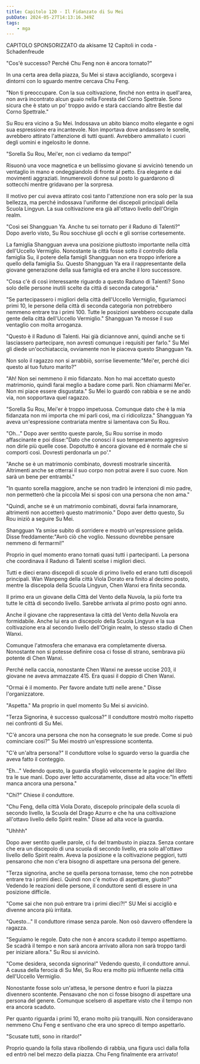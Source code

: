 ```yaml
---
title: Capitolo 120 - Il Fidanzato di Su Mei
pubDate: 2024-05-27T14:13:16.349Z
tags:
    - mga
---
```



CAPITOLO SPONSORIZZATO da akisame
12 Capitoli in coda
-Schadenfreude


"Cos'è successo? Perché Chu Feng non è ancora tornato?"


In una certa area della piazza, Su Mei si stava accigliando, scorgeva i dintorni con lo sguardo mentre cercava Chu Feng.


"Non ti preoccupare. Con la sua coltivazione, finché non entra in quell'area, non avrà incontrato alcun guaio nella Foresta del Corno Spettrale. Sono sicura che è stato un po' troppo avido e starà cacciando altre Bestie dal Corno Spettrale."


Su Rou era vicino a Su Mei. Indossava un abito bianco molto elegante e ogni sua espressione era incantevole. Non importava dove andassero le sorelle, avrebbero attirato l'attenzione di tutti quanti. Avrebbero ammaliato i cuori degli uomini e ingelosito le donne.


"Sorella Su Rou, Mei'er, non ci vediamo da tempo!"


Risuonò una voce magnetica e un bellissimo giovane si avvicinò tenendo un ventaglio in mano e ondeggiandolo di fronte al petto. Era elegante e dai movimenti aggraziati. Innumerevoli donne sul posto lo guardarono di sottecchi mentre gridavano per la sorpresa.


Il motivo per cui aveva attirato così tanto l'attenzione non era solo per la sua bellezza, ma perché indossava l'uniforme dei discepoli principali della Scuola Lingyun. La sua coltivazione era già all'ottavo livello dell'Origin realm.


"Così sei Shangguan Ya. Anche tu sei tornato per il Raduno di Talenti?" Dopo averlo visto, Su Rou socchiuse gli occhi e gli sorrise cortesemente.


La famiglia Shangguan aveva una posizione piuttosto importante nella città dell'Uccello Vermiglio. Nonostante la città fosse sotto il controllo della famiglia Su, il potere della famigli Shangguan non era troppo inferiore a quello della famiglia Su. Questo Shangguan Ya era il rappresentante della giovane generazione della sua famiglia ed era anche il loro successore.


"Cosa c'è di così interessante riguardo a questo Raduno di Talenti? Sono solo delle persone inutili scelte da città di seconda categoria."


"Se partecipassero i migliori della città dell'Uccello Vermiglio, figuriamoci primi 10, le persone della città di seconda categoria non potrebbero nemmeno entrare tra i primi 100. Tutte le posizioni sarebbero occupate dalla gente della città dell'Uccello Vermiglio." Shangguan Ya mosse il suo ventaglio con molta arroganza.


"Questo è il Raduno di Talenti. Hai già diciannove anni, quindi anche se ti lasciassero partecipare, non avresti comunque i requisiti per farlo." Su Mei gli diede un'occhiataccia, ovviamente non le piaceva questo Shangguan Ya.


Non solo il ragazzo non si arrabbiò, sorrise lievemente:"Mei'er, perché dici questo al tuo futuro marito?"


"Ah! Non sei nemmeno il mio fidanzato. Non ho mai accettato questo matrimonio, quindi farai meglio a badare come parli. Non chiamarmi Mei'er. Non mi piace essere disgustata." Su Mei lo guardò con rabbia e se ne andò via, non sopportava quel ragazzo.


"Sorella Su Rou, Mei'er è troppo impetuosa. Comunque dato che è la mia fidanzata non mi importa che mi parli così, ma ci ridicolizza." Shangguan Ya aveva un'espressione contrariata mentre si lamentava con Su Rou.


"Oh..." Dopo aver sentito queste parole, Su Rou sorrise in modo affascinante e poi disse:"Dato che conosci il suo temperamento aggresivo non dirle più quelle cose. Dopotutto è ancora giovane ed è normale che si comporti così. Dovresti perdonarla un po'."


"Anche se è un matrimonio combinato, dovresti mostrarle sincerità. Altrimenti anche se otterrai il suo corpo non potrai avere il suo cuore. Non sarà un bene per entrambi."


"In quanto sorella maggiore, anche se non tradirò le intenzioni di mio padre, non permetterò che la piccola Mei si sposi con una persona che non ama."


"Quindi, anche se è un matrimonio combinati, dovrai farla innamorare, altrimenti non accetterò questo matrimonio." Dopo aver detto questo, Su Rou iniziò a seguire Su Mei.


Shangguan Ya smise subito di sorridere e mostrò un'espressione gelida.
Disse freddamente:"Avrò ciò che voglio. Nessuno dovrebbe pensare nemmeno di fermarmi!"


Proprio in quel momento erano tornati quasi tutti i partecipanti. La persona che coordinava il Raduno di Talenti scelse i migliori dieci.


Tutti e dieci erano discepoli di scuole di primo livello ed erano tutti discepoli principali. Wan Wanpeng della città Viola Dorato era finito al decimo posto, mentre la discepola della Scuola Lingyun, Chen Wanxi era finita seconda.


Il primo era un giovane della Città del Vento della Nuvola, la più forte tra tutte le città di secondo livello. Sarebbe arrivata al primo posto ogni anno.


Anche il giovane che rappresentava la città del Vento della Nuvola era formidabile. Anche lui era un discepolo della Scuola Lingyun e la sua coltivazione era al secondo livello dell'Origin realm, lo stesso stadio di Chen Wanxi.


Comunque l'atmosfera che emanava era completamente diversa. Nonostante non si potesse definire cosa ci fosse di strano, sembrava più potente di Chen Wanxi.


Perché nella caccia, nonostante Chen Wanxi ne avesse uccise 203, il giovane ne aveva ammazzate 415. Era quasi il doppio di Chen Wanxi.


"Ormai è il momento. Per favore andate tutti nelle arene." Disse l'organizzatore.


"Aspetta." Ma proprio in quel momento Su Mei si avvicinò.


"Terza Signorina, è successo qualcosa?" Il conduttore mostrò molto rispetto nei confronti di Su Mei.


"C'è ancora una persona che non ha consegnato le sue prede. Come si può cominciare così?" Su Mei mostrò un'espressione scontenta.


"C'è un'altra persona?" Il conduttore volse lo sguardo verso la guardia che aveva fatto il conteggio.


"Eh..." Vedendo questo, la guardia sfogliò velocemente le pagine del libro tra le sue mani. Dopo aver letto accuratamente, disse ad alta voce:"In effetti manca ancora una persona."


"Chi?" Chiese il conduttore.


"Chu Feng, della città Viola Dorato, discepolo principale della scuola di secondo livello, la Scuola del Drago Azurro e che ha una coltivazione all'ottavo livello dello Spirit realm." Disse ad alta voce la guardia.


"Uhhhh"


Dopo aver sentito quelle parole, ci fu del trambusto in piazza. Senza contare che era un discepolo di una scuola di secondo livello, era solo all'ottavo livello dello Spirit realm. Aveva la posizione e la coltivazione peggiori, tutti pensarono che non c'era bisogno di aspettare una persona del genere.


"Terza signorina, anche se quella persona tornasse, temo che non potrebbe entrare tra i primi dieci. Quindi non c'è motivo di aspettare, giusto?" Vedendo le reazioni delle persone, il conduttore sentì di essere in una posizione difficile.


"Come sai che non può entrare tra i primi dieci?!" SU Mei si accigliò e divenne ancora più irritata.


"Questo..." Il conduttore rimase senza parole. Non osò davvero offendere la ragazza.


"Seguiamo le regole. Dato che non è ancora scaduto il tempo aspettiamo. Se scadrà il tempo e non sarà ancora arrivato allora non sarà troppo tardi per iniziare allora." Su Rou si avvicinò.


"Come desidera, seconda signorina!" Vedendo questo, il conduttore annuì. A causa della ferocia di Su Mei, Su Rou era molto più influente nella città dell'Uccello Vermiglio.


Nonostante fosse solo un'attesa, le persone dentro e fuori la piazza divennero scontente. Pensavano che non ci fosse bisogno di aspettare una persona del genere. Comunque scelsero di aspettare visto che il tempo non era ancora scaduto.


Per quanto riguarda i primi 10, erano molto più tranquilli.
Non consideravano nemmeno Chu Feng e sentivano che era uno spreco di tempo aspettarlo.


"Scusate tutti, sono in ritardo!"


Proprio quando la folla stava ribollendo di rabbia, una figura uscì dalla folla ed entrò nel bel mezzo della piazza. Chu Feng finalmente era arrivato!





